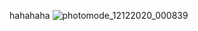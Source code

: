 hahahaha
![photomode_12122020_000839](https://user-images.githubusercontent.com/17680811/127325332-59c3cafa-8449-4d18-809a-300246c9bd09.png)
